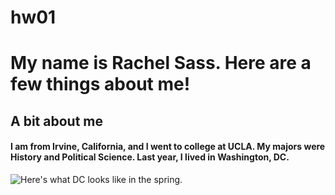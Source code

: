 # hw01

# My name is **Rachel Sass**. Here are a few things about me!

## A bit about me

#### I am from Irvine, California, and I went to college at UCLA. My majors were History and Political Science. Last year, I lived in Washington, DC. 

![Here's what DC looks like in the spring.](https://www.jetsetter.com/wp-content/uploads/sites/7/2019/03/GettyImages-862363024-960x480.jpg)